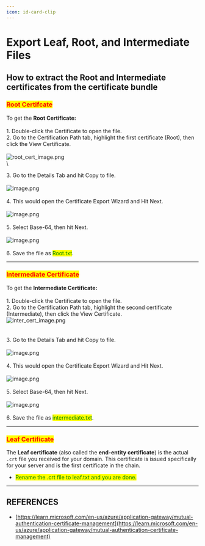 ```yaml
---
icon: id-card-clip
---
```


# Export Leaf, Root, and Intermediate Files

## How to extract the Root and Intermediate certificates from the certificate bundle

### <mark style="color:red;">Root Certifcate</mark>

To get the **Root Certificate:**\
\
1\. Double-click the Certificate to open the file.\
2\. Go to the Certification Path tab, highlight the first certificate (Root), then click the View Certificate.\
\
![root\_cert\_image.png](https://solarwindscore.my.site.com/SuccessCenter/servlet/rtaImage?eid=ka1Ht000000H7qg\&feoid=00N5000000AcxPm\&refid=0EMHt000005rn4x)\
\


3\. Go to the Details Tab and hit Copy to file.\
\
![image.png](https://solarwindscore.my.site.com/SuccessCenter/servlet/rtaImage?eid=ka1Ht000000H7qg\&feoid=00N5000000AcxPm\&refid=0EM2J000003ssY1)\
\
4\. This would open the Certificate Export Wizard and Hit Next.\
\
![image.png](https://solarwindscore.my.site.com/SuccessCenter/servlet/rtaImage?eid=ka1Ht000000H7qg\&feoid=00N5000000AcxPm\&refid=0EM2J000003ssYQ)\
\
5\. Select Base-64, then hit Next.\
\
![image.png](https://solarwindscore.my.site.com/SuccessCenter/servlet/rtaImage?eid=ka1Ht000000H7qg\&feoid=00N5000000AcxPm\&refid=0EM2J000004XmdJ)\
\
6\. Save the file as <mark style="color:green;">Root.txt</mark>.



***

### <mark style="color:red;">Intermediate Certificate</mark>

To get the **Intermediate Certificate:**\
\
1\. Double-click the Certificate to open the file.\
2\. Go to the Certification Path tab, highlight the second certificate (Intermediate), then click the View Certificate.\
![inter\_cert\_image.png](https://solarwindscore.my.site.com/SuccessCenter/servlet/rtaImage?eid=ka1Ht000000H7qg\&feoid=00N5000000AcxPm\&refid=0EMHt000005rn52)\
\
\
3\. Go to the Details Tab and hit Copy to file.\
\
![image.png](https://solarwindscore.my.site.com/SuccessCenter/servlet/rtaImage?eid=ka1Ht000000H7qg\&feoid=00N5000000AcxPm\&refid=0EM2J000003ssY1)\
\
4\. This would open the Certificate Export Wizard and Hit Next.\
\
![image.png](https://solarwindscore.my.site.com/SuccessCenter/servlet/rtaImage?eid=ka1Ht000000H7qg\&feoid=00N5000000AcxPm\&refid=0EM2J000003ssYQ)\
\
5\. Select Base-64, then hit Next.\
\
![image.png](https://solarwindscore.my.site.com/SuccessCenter/servlet/rtaImage?eid=ka1Ht000000H7qg\&feoid=00N5000000AcxPm\&refid=0EM2J000004XmdJ)\
\
6\. Save the file as <mark style="color:green;">intermediate.txt</mark>.



***

### <mark style="color:red;">Leaf Certificate</mark>

The **Leaf certificate** (also called the **end-entity certificate**) is the actual `.crt` file you received for your domain. This certificate is issued specifically for your server and is the first certificate in the chain.

* <mark style="color:green;">Rename the .crt file to leaf.txt and you are done.</mark>



***

## REFERENCES

* [https://learn.microsoft.com/en-us/azure/application-gateway/mutual-authentication-certificate-management](https://learn.microsoft.com/en-us/azure/application-gateway/mutual-authentication-certificate-management)





